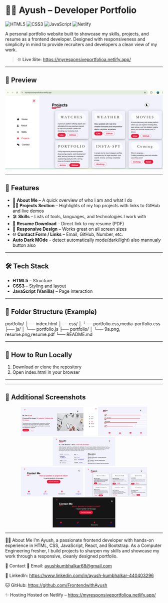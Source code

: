 # 🧑‍💻 Ayush – Developer Portfolio
![HTML5](https://img.shields.io/badge/HTML5-E34F26?style=for-the-badge&logo=html5&logoColor=white)
![CSS3](https://img.shields.io/badge/CSS3-1572B6?style=for-the-badge&logo=css3&logoColor=white)
![JavaScript](https://img.shields.io/badge/JavaScript-F7DF1E?style=for-the-badge&logo=javascript&logoColor=black)
![Netlify](https://img.shields.io/badge/Hosted_on-Netlify-00C7B7?style=for-the-badge&logo=netlify&logoColor=white)


A personal portfolio website built to showcase my skills, projects, and resume as a frontend developer. Designed with responsiveness and simplicity in mind to provide recruiters and developers a clean view of my work.

> 🌐 **Live Site**: https://myresponsiveportfolioa.netlify.app/ <!-- Replace this with your Netlify/Vercel/GitHub Pages link -->

---

## 📸 Preview

![portfolio preview](./portfolio/portfolio-preview.png) <!-- Optional screenshot -->

---

## 🚀 Features

- 👋 **About Me** – A quick overview of who I am and what I do
- 🧑‍💻 **Projects Section** – Highlights of my top projects with links to GitHub and live demos
- 🛠️ **Skills** – Lists of tools, languages, and technologies I work with
- 📄 **Resume Download** – Direct link to my resume (PDF)
- 📱 **Responsive Design** – Works great on all screen sizes
- 🌐 **Contact Form / Links** – Email, GitHub, Number, etc.
- **Auto Dark MOde** - detect automatically mode(dark/light) also mannualy button also

---

## 🛠️ Tech Stack

- **HTML5** – Structure
- **CSS3** – Styling and layout
- **JavaScript (Vanilla)** – Page interaction 
---

## 📁 Folder Structure (Example)

portfolio/
├── index.html
├── css/
│ └── portfolio.css,media-portfolio.css
├── js/
│ └── portfolio.js
├── portfolio/
│ └── 9a.png, resume.png,resume.pdf
└── README.md



---

## 🧪 How to Run Locally


1. Download or clone the repository
2. Open index.html in your browser

---

---

## 📸 Additional Screenshots

<div align="center">
<img src="./portfolio/img1.png" width="200" />
<img src="./portfolio/img2.png" width="200" />
<img src="./portfolio/img3.png" width="200" />
<br/>
<img src="./portfolio/img4.png" width="200" />
<img src="./portfolio/img5.png" width="200" />
<img src="./portfolio/img6.png" width="200" />
</div>

---

🙋‍♂️ About Me
I’m Ayush, a passionate frontend developer with hands-on experience in HTML, CSS, JavaScript, React, and Bootstrap. As a Computer Engineering fresher, I build projects to sharpen my skills and showcase my work through a responsive, cleanly designed portfolio.


📢 Contact
📧 Email: ayushkumbhalkar68@gmail.com

💼 LinkedIn: https://www.linkedin.com/in/ayush-kumbhalkar-440403296 

🐱 GitHub: https://github.com/FrontendwithAyush 

✨ Hosting
Hosted on Netlify  – https://myresponsiveportfolioa.netlify.app/

